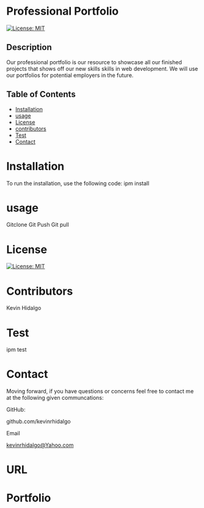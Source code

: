 # Professional Portfolio
  [![License: MIT](https://img.shields.io/badge/License-MIT-yellow.svg)](https://opensource.org/licenses/MIT)
  ## Description 
Our professional portfolio is our resource to showcase all our finished projects that shows off our new skills skills in web development. We will use our portfolios for potential employers in the future.
  ## Table of Contents 

  * [Installation](#installation)
  * [usage](#usage)
  * [License](#license)
  * [contributors](#contributors)
  * [Test](#test)
  * [Contact](#contact)
  # Installation
  To run the installation, use the following code:
  ipm install
  # usage
  Gitclone Git Push Git pull
  # License
  [![License: MIT](https://img.shields.io/badge/License-MIT-yellow.svg)](https://opensource.org/licenses/MIT)
  
  # Contributors
  Kevin Hidalgo
  # Test
  ipm test
  # Contact
  Moving forward, if you have questions or concerns feel free to contact me at the following given communcations: 


  GitHub: 

  github.com/kevinrhidalgo 

  Email 

  kevinrhidalgo@Yahoo.com 

  # URL

  # Portfolio


 
  

  
